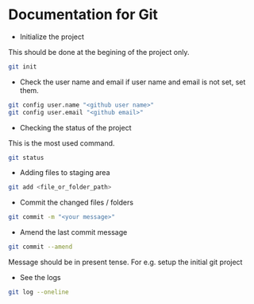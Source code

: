 # Documentation for Git

- Initialize the project

This should be done at the begining of the project only.

```bash
git init
```

- Check the user name and email
  if user name and email is not set, set them.

```bash
git config user.name "<github user name>"
git config user.email "<github email>"
```

- Checking the status of the project

This is the most used command.

```bash
git status
```

- Adding files to staging area

```bash
git add <file_or_folder_path>
```

- Commit the changed files / folders

```bash
git commit -m "<your message>"
```

- Amend the last commit message

```bash
git commit --amend
```

Message should be in present tense. For e.g. setup the initial git project

- See the logs

```bash
git log --oneline
```
